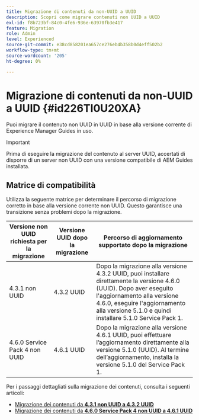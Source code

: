 ```yaml
---
title: Migrazione di contenuti da non-UUID a UUID
description: Scopri come migrare contenuti non UUID a UUID
exl-id: f8b723bf-84c0-4fe6-936e-63970fb3e417
feature: Migration
role: Admin
level: Experienced
source-git-commit: e38cd858201ea657ce276eb4b358b0d4eff502b2
workflow-type: tm+mt
source-wordcount: '205'
ht-degree: 0%

---
```


# Migrazione di contenuti da non-UUID a UUID {#id226TI0U20XA}


Puoi migrare il contenuto non UUID in UUID in base alla versione corrente di Experience Manager Guides in uso.

>[!IMPORTANT]
>
> Prima di eseguire la migrazione del contenuto al server UUID, accertati di disporre di un server non UUID con una versione compatibile di AEM Guides installata.

## Matrice di compatibilità

Utilizza la seguente matrice per determinare il percorso di migrazione corretto in base alla versione corrente non UUID. Questo garantisce una transizione senza problemi dopo la migrazione.

| Versione non UUID richiesta per la migrazione | Versione UUID dopo la migrazione | Percorso di aggiornamento supportato dopo la migrazione |
|---|---|---|
| 4.3.1 non UUID | 4.3.2 UUID | Dopo la migrazione alla versione 4.3.2 UUID, puoi installare direttamente la versione 4.6.0 (UUID). Dopo aver eseguito l&#39;aggiornamento alla versione 4.6.0, eseguire l&#39;aggiornamento alla versione 5.1.0 e quindi installare 5.1.0 Service Pack 1. |
| 4.6.0 Service Pack 4 non UUID | 4.6.1 UUID | Dopo la migrazione alla versione 4.6.1 UUID, puoi effettuare l’aggiornamento direttamente alla versione 5.1.0 (UUID). Al termine dell’aggiornamento, installa la versione 5.1.0 del Service Pack 1. |

Per i passaggi dettagliati sulla migrazione dei contenuti, consulta i seguenti articoli:

- [Migrazione dei contenuti da **4.3.1 non UUID a 4.3.2 UUID**](./migrate-non-uuid-4-3.md)
- [Migrazione dei contenuti da **4.6.0 Service Pack 4 non UUID a 4.6.1 UUID**](./migrate-non-uuid-uuid-4-6.md)




